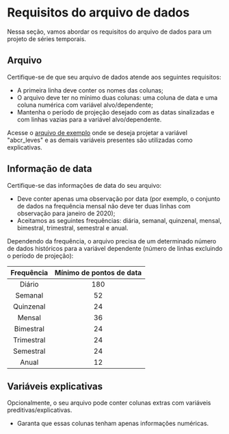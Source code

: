 # Requisitos do arquivo de dados

Nessa seção, vamos abordar os requisitos do arquivo de dados para um projeto de séries temporais. 

## Arquivo

Certifique-se de que seu arquivo de dados atende aos seguintes requisitos:

- A primeira linha deve conter os nomes das colunas;
- O arquivo deve ter no mínimo duas colunas: uma coluna de data e uma coluna numérica com variável alvo/dependente;
- Mantenha o período de projeção desejado com as datas sinalizadas e com linhas vazias para a variável alvo/dependente.

Acesse o [arquivo de exemplo](https://storage.googleapis.com/bkt-prod-4casthub/datasets/dataset-pt.xlsx) onde se deseja projetar a variável "abcr_leves" e as demais variáveis presentes são utilizadas como explicativas. 

## Informação de data

Certifique-se das informações de data do seu arquivo: 

- Deve conter apenas uma observação por data (por exemplo, o conjunto de dados na frequência mensal não deve ter duas linhas com observação para janeiro de 2020);
- Aceitamos as seguintes frequências: diária, semanal, quinzenal, mensal, bimestral, trimestral, semestral e anual.

Dependendo da frequência, o arquivo precisa de um determinado número de dados históricos para a variável dependente (número de linhas excluindo o período de projeção):

Frequência  | Mínimo de pontos de data
:---:       | :---:
Diário      | 180 
Semanal     | 52 
Quinzenal   | 24 
Mensal      | 36 
Bimestral   | 24 
Trimestral  | 24 
Semestral   | 24
Anual       | 12 

## Variáveis explicativas

Opcionalmente, o seu arquivo pode conter colunas extras com variáveis preditivas/explicativas. 

- Garanta que essas colunas tenham apenas informações numéricas. 


